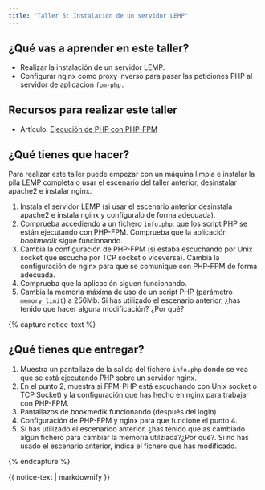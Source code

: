 ```yaml
---
title: "Taller 5: Instalación de un servidor LEMP"
---
```


## ¿Qué vas a aprender en este taller?

* Realizar la instalación de un servidor LEMP.
* Configurar nginx como proxy inverso para pasar las peticiones PHP al servidor de aplicación `fpm-php.`

## Recursos para realizar este taller

* Artículo: [Ejecución de PHP con PHP-FPM](fpm.html)

## ¿Qué tienes que hacer?

Para realizar este taller puede empezar con un máquina limpia e instalar la pila LEMP completa o usar el escenario del taller anterior, desinstalar apache2 e instalar nginx.

1. Instala el servidor LEMP (si usar el escenario anterior desinstala apache2 e instala nginx y configuralo de forma adecuada).
2. Comprueba accediendo a un fichero `info.php`, que los script PHP se están ejecutando con PHP-FPM. Comprueba que la aplicación *bookmedik* sigue funcionando.
3. Cambia la configuración de PHP-FPM (si estaba escuchando por Unix socket que escuche por TCP socket o viceversa). Cambia la configuración de nginx para que se comunique con PHP-FPM de forma adecuada.
4. Comprueba que la aplicación siguen funcionando.
5. Cambia la memoria máxima de uso de un script PHP (parámetro `memory_limit`) a 256Mb. Si has utilizado el escenario anterior, ¿has tenido que hacer alguna modificación? ¿Por qué?


{% capture notice-text %}
## ¿Qué tienes que entregar?

1. Muestra un pantallazo de la salida del fichero `info.php` donde se vea que se está ejecutando PHP sobre un servidor nginx.
2. En el punto 2, muestra si FPM-PHP está escuchando con Unix socket o TCP Socket) y la configuración que has hecho en nginx para trabajar con PHP-FPM.
3. Pantallazos de bookmedik funcionando (después del login).
4. Configuración de PHP-FPM y nginx para que funcione el punto 4.
5. Si has utilizado el escenarioo anterior, ¿has tenido que as cambiado algún fichero para cambiar la memoria utilziada?¿Por qué?. Si no has usado el escenario anterior, indica el fichero que has modificado.

{% endcapture %}<div class="notice--info">{{ notice-text | markdownify }}</div>
